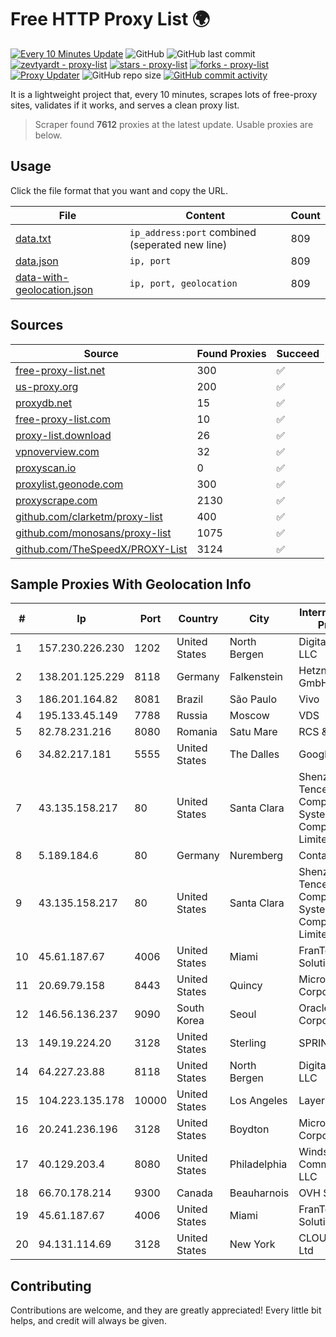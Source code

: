 
# Free HTTP Proxy List 🌍

[![Every 10 Minutes Update](https://github.com/mertguvencli/http-proxy-list/actions/workflows/main.yml/badge.svg?branch=main)](https://github.com/mertguvencli/http-proxy-list/actions/workflows/main.yml)
![GitHub](https://img.shields.io/github/license/mertguvencli/http-proxy-list)
![GitHub last commit](https://img.shields.io/github/last-commit/mertguvencli/http-proxy-list)
[![zevtyardt - proxy-list](https://img.shields.io/static/v1?label=zevtyardt&message=proxy-list&color=blue&logo=github)](https://github.com/zevtyardt/proxy-list "Go to GitHub repo")
[![stars - proxy-list](https://img.shields.io/github/stars/zevtyardt/proxy-list?style=social)](https://github.com/zevtyardt/proxy-list)
[![forks - proxy-list](https://img.shields.io/github/forks/zevtyardt/proxy-list?style=social)](https://github.com/zevtyardt/proxy-list)
[![Proxy Updater](https://github.com/zevtyardt/proxy-list/workflows/Proxy%20Updater/badge.svg)](https://github.com/zevtyardt/proxy-list/actions?query=workflow:"Proxy+Updater")
![GitHub repo size](https://img.shields.io/github/repo-size/zevtyardt/proxy-list)
[![GitHub commit activity](https://img.shields.io/github/commit-activity/m/zevtyardt/proxy-list?logo=commits)](https://github.com/zevtyardt/proxy-list/commits/main)

It is a lightweight project that, every 10 minutes, scrapes lots of free-proxy sites, validates if it works, and serves a clean proxy list.

> Scraper found **7612** proxies at the latest update. Usable proxies are below.

## Usage

Click the file format that you want and copy the URL.

|File|Content|Count|
|----|-------|-----|
|[data.txt](https://raw.githubusercontent.com/mertguvencli/http-proxy-list/main/proxy-list/data.txt)|`ip_address:port` combined (seperated new line)|809|
|[data.json](https://raw.githubusercontent.com/mertguvencli/http-proxy-list/main/proxy-list/data.json)|`ip, port`|809|
|[data-with-geolocation.json](https://raw.githubusercontent.com/mertguvencli/http-proxy-list/main/proxy-list/data-with-geolocation.json)|`ip, port, geolocation`|809|

## Sources

|Source|Found Proxies|Succeed|
|------|-------------|-------|
|[free-proxy-list.net](https://free-proxy-list.net)|300|✅|
|[us-proxy.org](https://www.us-proxy.org)|200|✅|
|[proxydb.net](http://proxydb.net)|15|✅|
|[free-proxy-list.com](https://free-proxy-list.com/?page=&port=&type%5B%5D=http&type%5B%5D=https&up_time=0&search=Search)|10|✅|
|[proxy-list.download](https://www.proxy-list.download/HTTP)|26|✅|
|[vpnoverview.com](https://vpnoverview.com/privacy/anonymous-browsing/free-proxy-servers)|32|✅|
|[proxyscan.io](https://www.proxyscan.io)|0|✅|
|[proxylist.geonode.com](https://proxylist.geonode.com/api/proxy-list?limit=300&page=1&sort_by=lastChecked&sort_type=desc&protocols=http,https)|300|✅|
|[proxyscrape.com](https://api.proxyscrape.com/v2/?request=displayproxies&protocol=http&timeout=10000&country=all&ssl=all&anonymity=all)|2130|✅|
|[github.com/clarketm/proxy-list](https://raw.githubusercontent.com/clarketm/proxy-list/master/proxy-list-raw.txt)|400|✅|
|[github.com/monosans/proxy-list](https://raw.githubusercontent.com/monosans/proxy-list/main/proxies/http.txt)|1075|✅|
|[github.com/TheSpeedX/PROXY-List](https://raw.githubusercontent.com/TheSpeedX/PROXY-List/master/http.txt)|3124|✅|


## Sample Proxies With Geolocation Info

|#|Ip|Port|Country|City|Internet Service Provider|
|-|--|----|-------|----|-------------------------|
|1|157.230.226.230|1202|United States|North Bergen|DigitalOcean, LLC|
|2|138.201.125.229|8118|Germany|Falkenstein|Hetzner Online GmbH|
|3|186.201.164.82|8081|Brazil|São Paulo|Vivo|
|4|195.133.45.149|7788|Russia|Moscow|VDS|
|5|82.78.231.216|8080|Romania|Satu Mare|RCS & RDS|
|6|34.82.217.181|5555|United States|The Dalles|Google LLC|
|7|43.135.158.217|80|United States|Santa Clara|Shenzhen Tencent Computer Systems Company Limited|
|8|5.189.184.6|80|Germany|Nuremberg|Contabo GmbH|
|9|43.135.158.217|80|United States|Santa Clara|Shenzhen Tencent Computer Systems Company Limited|
|10|45.61.187.67|4006|United States|Miami|FranTech Solutions|
|11|20.69.79.158|8443|United States|Quincy|Microsoft Corporation|
|12|146.56.136.237|9090|South Korea|Seoul|Oracle Corporation|
|13|149.19.224.20|3128|United States|Sterling|SPRINT|
|14|64.227.23.88|8118|United States|North Bergen|DigitalOcean, LLC|
|15|104.223.135.178|10000|United States|Los Angeles|LayerHost|
|16|20.241.236.196|3128|United States|Boydton|Microsoft Corporation|
|17|40.129.203.4|8080|United States|Philadelphia|Windstream Communications LLC|
|18|66.70.178.214|9300|Canada|Beauharnois|OVH SAS|
|19|45.61.187.67|4006|United States|Miami|FranTech Solutions|
|20|94.131.114.69|3128|United States|New York|CLOUD LEASE Ltd|



## Contributing

Contributions are welcome, and they are greatly appreciated! Every
little bit helps, and credit will always be given.

